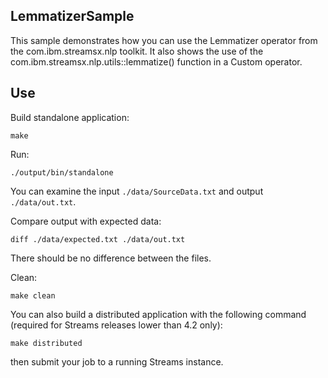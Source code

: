 ## LemmatizerSample

This sample demonstrates how you can use the Lemmatizer operator from the com.ibm.streamsx.nlp toolkit.
It also shows the use of the com.ibm.streamsx.nlp.utils::lemmatize() function in a Custom operator.

## Use

Build standalone application:

`make`

Run:

`./output/bin/standalone`

You can examine the input `./data/SourceData.txt` and output `./data/out.txt`.

Compare output with expected data:

`diff ./data/expected.txt ./data/out.txt`

There should be no difference between the files.

Clean:

`make clean`

You can also build a distributed application with the following command (required for Streams releases lower than 4.2 only):

`make distributed`

then submit your job to a running Streams instance.
